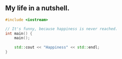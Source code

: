 ## My life in a nutshell.


```cpp
#include <iostream>

// It's funny, because happiness is never reached.
int main() {
    main();
    
    std::cout << "Happiness" << std::endl;
}
